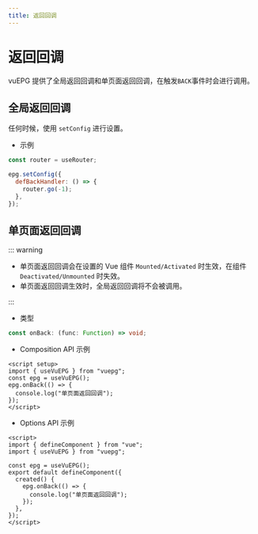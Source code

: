 ```yaml
---
title: 返回回调
---
```


# 返回回调

vuEPG 提供了全局返回回调和单页面返回回调，在触发`BACK`事件时会进行调用。

## 全局返回回调

任何时候，使用 `setConfig` 进行设置。

- 示例

```javascript
const router = useRouter;

epg.setConfig({
  defBackHandler: () => {
    router.go(-1);
  },
});
```

## 单页面返回回调

::: warning

- 单页面返回回调会在设置的 Vue 组件 `Mounted/Activated` 时生效，在组件 `Deactivated/Unmounted` 时失效。
- 单页面返回回调生效时，全局返回回调将不会被调用。

:::

- 类型

```typescript
const onBack: (func: Function) => void;
```

- Composition API 示例

```vue
<script setup>
import { useVuEPG } from "vuepg";
const epg = useVuEPG();
epg.onBack(() => {
  console.log("单页面返回回调");
});
</script>
```

- Options API 示例

```vue
<script>
import { defineComponent } from "vue";
import { useVuEPG } from "vuepg";

const epg = useVuEPG();
export default defineComponent({
  created() {
    epg.onBack(() => {
      console.log("单页面返回回调");
    });
  },
});
</script>
```
